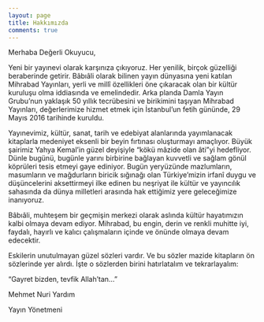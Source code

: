 ```yaml
---
layout: page
title: Hakkımızda
comments: true
---
```


Merhaba Değerli Okuyucu,

Yeni bir yayınevi olarak karşınıza çıkıyoruz. Her yenilik, birçok güzelliği beraberinde getirir. Bâbıâli olarak bilinen yayın dünyasına yeni katılan Mihrabad Yayınları, yerli ve millî özellikleri öne çıkaracak olan bir kültür kuruluşu olma iddiasında ve emelindedir. Arka planda Damla Yayın Grubu’nun yaklaşık 50 yıllık tecrübesini ve birikimini taşıyan Mihrabad Yayınları, değerlerimize hizmet etmek için İstanbul’un fetih gününde, 29 Mayıs 2016 tarihinde kuruldu.

Yayınevimiz, kültür, sanat, tarih ve edebiyat alanlarında yayımlanacak kitaplarla medeniyet eksenli bir beyin fırtınası oluşturmayı amaçlıyor. Büyük şairimiz Yahya Kemal’in güzel deyişiyle “kökü mâzide olan âti”yi hedefliyor. Dünle bugünü, bugünle yarını birbirine bağlayan kuvvetli ve sağlam gönül köprüleri tesis etmeyi gaye ediniyor. Bugün yeryüzünde mazlumların, masumların ve mağdurların biricik sığınağı olan Türkiye’mizin irfanî duygu ve düşüncelerini aksettirmeyi ilke edinen bu neşriyat ile kültür ve yayıncılık sahasında da dünya milletleri arasında hak ettiğimiz yere geleceğimize inanıyoruz.

Bâbıâli, muhteşem bir geçmişin merkezi olarak aslında kültür hayatımızın kalbi olmaya devam ediyor. Mihrabad, bu engin, derin ve renkli muhitte iyi, faydalı, hayırlı ve kalıcı çalışmaların içinde ve önünde olmaya devam edecektir.

Eskilerin unutulmayan güzel sözleri vardır. Ve bu sözler mazide kitapların ön sözlerinde yer alırdı. İşte o sözlerden birini hatırlatalım ve tekrarlayalım:

“Gayret bizden, tevfik Allah’tan…”

Mehmet Nuri Yardım

Yayın Yönetmeni